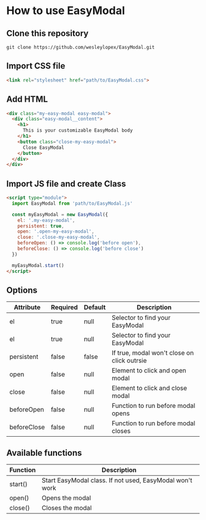 # How to use EasyModal

## Clone this repository
```
git clone https://github.com/wesleylopex/EasyModal.git
```

## Import CSS file

```HTML
<link rel="stylesheet" href="path/to/EasyModal.css">
```

## Add HTML

```HTML
<div class="my-easy-modal easy-modal">
  <div class="easy-modal__content">
    <h1>
      This is your customizable EasyModal body
    </h1>
    <button class="close-my-easy-modal">
      Close EasyModal
    </button>
  </div>
</div>
```

## Import JS file and create Class

```HTML
<script type="module">
  import EasyModal from 'path/to/EasyModal.js'

  const myEasyModal = new EasyModal({
    el: '.my-easy-modal',
    persistent: true,
    open: '.open-my-easy-modal',
    close: '.close-my-easy-modal',
    beforeOpen: () => console.log('before open'),
    beforeClose: () => console.log('before close')
  })

  myEasyModal.start()
</script>
```

## Options
|Attribute|Required|Default|Description|
|-|-|-|-|
|el|true|null|Selector to find your EasyModal|
|el|true|null|Selector to find your EasyModal|
|persistent|false|false|If true, modal won't close on click outrsie|
|open|false|null|Element to click and open modal|
|close|false|null|Element to click and close modal|
|beforeOpen|false|null|Function to run before modal opens|
|beforeClose|false|null|Function to run before modal closes|

## Available functions
|Function|Description|
|-|-|
|start()|Start EasyModal class. If not used, EasyModal won't work
|open()|Opens the modal
|close()|Closes the modal

